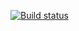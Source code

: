 [![Build status](https://ci.appveyor.com/api/projects/status/q8s5ae80ai549i1u?svg=true)](https://ci.appveyor.com/project/Ilya/js-browser-adv-1)
